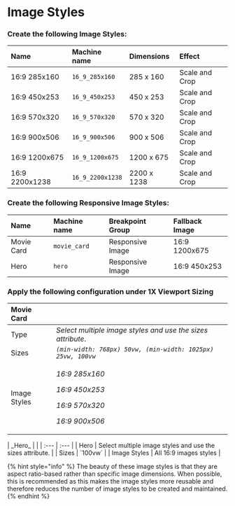 # Image Styles

### Create the following **Image Styles**:

| Name | Machine name | Dimensions | Effect |
| :--- | :--- | :--- | :--- |
| 16:9 285x160 | `16_9_285x160` | 285 x 160 | Scale and Crop |
| 16:9 450x253 | `16_9_450x253` | 450 x 253 | Scale and Crop |
| 16:9 570x320 | `16_9_570x320` | 570 x 320 | Scale and Crop |
| 16:9 900x506 | `16_9_900x506` | 900 x 506 | Scale and Crop |
| 16:9 1200x675 | `16_9_1200x675` | 1200 x 675 | Scale and Crop |
| 16:9 2200x1238 | `16_9_2200x1238` | 2200 x 1238 | Scale and Crop |

### Create the following **Responsive Image Styles**:

| Name | Machine name | Breakpoint Group | Fallback Image |
| :--- | :--- | :--- | :--- |
| Movie Card | `movie_card` | Responsive Image | 16:9 1200x675 |
| Hero | `hero` | Responsive Image | 16:9 450x253 |

### Apply the following configuration under **1X Viewport Sizing**

<table>
  <thead>
    <tr>
      <th style="text-align:left"><b>Movie Card</b>
      </th>
      <th style="text-align:left"></th>
    </tr>
  </thead>
  <tbody>
    <tr>
      <td style="text-align:left">Type</td>
      <td style="text-align:left"><em>Select multiple image styles and use the sizes attribute</em>.</td>
    </tr>
    <tr>
      <td style="text-align:left">Sizes</td>
      <td style="text-align:left"><em><code>(min-width: 768px) 50vw, (min-width: 1025px) 25vw, 100vw</code></em>
      </td>
    </tr>
    <tr>
      <td style="text-align:left">Image Styles</td>
      <td style="text-align:left">
        <p><em>16:9 285x160</em>
        </p>
        <p><em>16:9 450x253</em>
        </p>
        <p><em>16:9 570x320</em>
        </p>
        <p><em>16:9 900x506</em>
        </p>
      </td>
    </tr>
  </tbody>
</table>| _Hero_ |  |
| :--- | :--- |
| Hero | Select multiple image styles and use the sizes attribute. |
| Sizes | `100vw` |
| Image Styles | All 16:9 images styles |

{% hint style="info" %}
The beauty of these image styles is that they are aspect ratio-based rather than specific image dimensions.  When possible, this is recommended as this makes the image styles more reusable and therefore reduces the number of image styles to be created and maintained.
{% endhint %}

